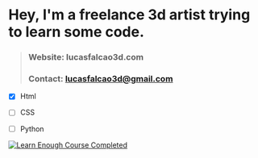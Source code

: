 # Hey, I'm a freelance 3d artist trying to learn some code. 

> ### Website: lucasfalcao3d.com
> ### Contact: lucasfalcao3d@gmail.com


- [x] Html
- [ ] CSS
- [ ] Python


[![Learn Enough Course Completed](https://www.learnenough.com/certificates/lucasfalcao3d/html-tutorial.svg)](https://www.learnenough.com/certificates/lucasfalcao3d)
